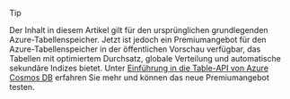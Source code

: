 > [!TIP]
> Der Inhalt in diesem Artikel gilt für den ursprünglichen grundlegenden Azure-Tabellenspeicher. Jetzt ist jedoch ein Premiumangebot für den Azure-Tabellenspeicher in der öffentlichen Vorschau verfügbar, das Tabellen mit optimiertem Durchsatz, globale Verteilung und automatische sekundäre Indizes bietet. Unter [Einführung in die Table-API von Azure Cosmos DB](https://aka.ms/premiumtables) erfahren Sie mehr und können das neue Premiumangebot testen.
>
